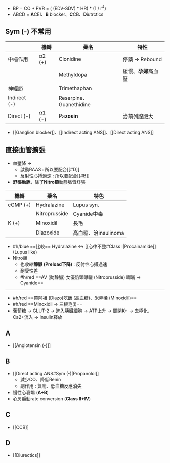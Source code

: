 - BP = CO * PVR = ( (EDV-SDV) \* HR) * (1 / r$^4$)
- ABCD = **A**CEI、**B** blocker、**C**CB、**D**iutrctics
## Sym (-) 不常用
|              | 機轉       | 藥名                    | 特性                              |
|--------------|------------|-------------------------|-----------------------------------|
| 中樞作用     | $\alpha2$ (+) | Clonidine               | 停藥 -> Rebound                     |
|              |            | Methyldopa              | 緩慢、**孕婦**高血壓                  |
| 神經節       |            | Trimethaphan              |                                   |
| Indirect (-) |            | Reserpine、Guanethidine |                                   |
| Direct (-)   | $\alpha1$ (-) | Pa**zosin**                 | 治前列腺肥大                      |
- [[Ganglion blocker]]、[[Indirect acting ANS]]、[[Direct acting ANS]]
## 直接血管擴張
- 血壓降 ->
	- 啟動RAAS : 所以要配合[[#D]]
	- 反射性心搏過速 : 所以要配合[[#B]]
- **舒張動脈**，除了**Nitro類**動靜脈皆舒張

| 機轉 | 藥名 | **特色** |
| ---- | ---- | ---- |
| cGMP (+) | Hydralazine | Lupus syn. |
|  | Nitroprusside | Cyanide中毒 |
| K (+) | Minoxidil | 長毛 |
|  | Diazoxide | 高血糖、治insulinoma |
- #h/blue ==比較== 
  Hydralazine <-> [[心律不整#Class I|Procainamide]] (Lupus like)
- Nitro類
	- 也收縮**靜脈 (Preload下降)** : 反射性心搏過速
	- 耐受性差
	- #h/red ==AV (動靜脈) 女優奶頭曝曬 (Nitroprusside) 曝曬 -> Cyanide==
***
- #h/red ==帶阿祖 (Diazo)吃飯 (高血糖)、米弄稀 (Minoxidil)==
- #h/red ==Minoxidil -> 三根毛(i)==
- 葡萄糖 -> GLUT-2 -> 進入胰臟細胞 -> ATP上升 -> 關閉**K+** -> 去極化、Ca2+流入 -> Insulin釋放
## A
- [[Angiotensin (-)]]
## B
- [[Direct acting ANS#Sym (-)|Propanolol]]
	- 減少CO、降低Renin
	- 副作用 : 氣喘、低血糖反應消失
- 慢性心衰竭 (**A+B**)
- 心房顫動rate conversion (**Class II+IV**)
## C
- [[CCB]]
## D
- [[Diurectics]]